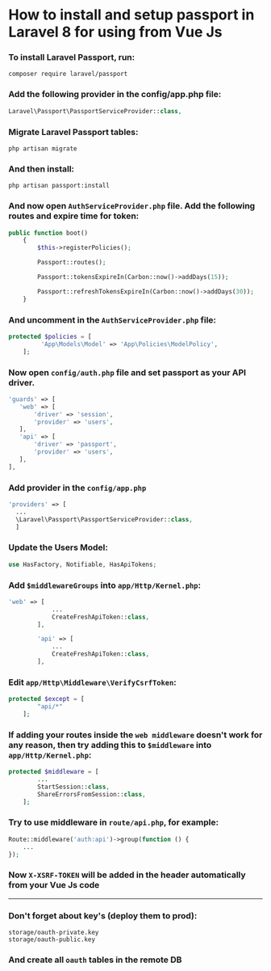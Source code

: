 # How to install and setup passport in Laravel 8 for using from Vue Js

### To install Laravel Passport, run:

```
composer require laravel/passport
```

### Add the following provider in the config/app.php file:

```php
Laravel\Passport\PassportServiceProvider::class,
```

### Migrate Laravel Passport tables:

```
php artisan migrate
```

### And then install:

```
php artisan passport:install
```

### And now open `AuthServiceProvider.php` file. Add the following routes and expire time for token:

```php
public function boot()
    {
        $this->registerPolicies();

        Passport::routes();

        Passport::tokensExpireIn(Carbon::now()->addDays(15));

        Passport::refreshTokensExpireIn(Carbon::now()->addDays(30));
    }
```

### And uncomment in the `AuthServiceProvider.php` file:

```php
protected $policies = [
         'App\Models\Model' => 'App\Policies\ModelPolicy',
    ];
```

### Now open `config/auth.php` file and set passport as your API driver.

```php
'guards' => [
   'web' => [
       'driver' => 'session',
       'provider' => 'users',
   ],
   'api' => [
       'driver' => 'passport',
       'provider' => 'users',
   ],
],
```

### Add provider in the `config/app.php`

```php
'providers' => [
  ...
  \Laravel\Passport\PassportServiceProvider::class,
  ]
```

### Update the Users Model:

```php
use HasFactory, Notifiable, HasApiTokens;
```

### Add `$middlewareGroups` into `app/Http/Kernel.php`:

```php
'web' => [
            ...
            CreateFreshApiToken::class,
        ],

        'api' => [
            ...
            CreateFreshApiToken::class,
        ],
```

### Edit `app/Http\Middleware\VerifyCsrfToken`:

```php
protected $except = [
        "api/*"
    ];
```

### If adding your routes inside the `web middleware` doesn't work for any reason, then try adding this to `$middleware` into `app/Http/Kernel.php`:

```php
protected $middleware = [
        ...
        StartSession::class,
        ShareErrorsFromSession::class,
    ];
```

### Try to use middleware in `route/api.php`, for example:

```php
Route::middleware('auth:api')->group(function () {
    ...
});
```

### Now `X-XSRF-TOKEN` will be added in the header automatically from your Vue Js code

---

### Don't forget about key's (deploy them to prod):

```
storage/oauth-private.key
storage/oauth-public.key
```

### And create all `oauth` tables in the remote DB
